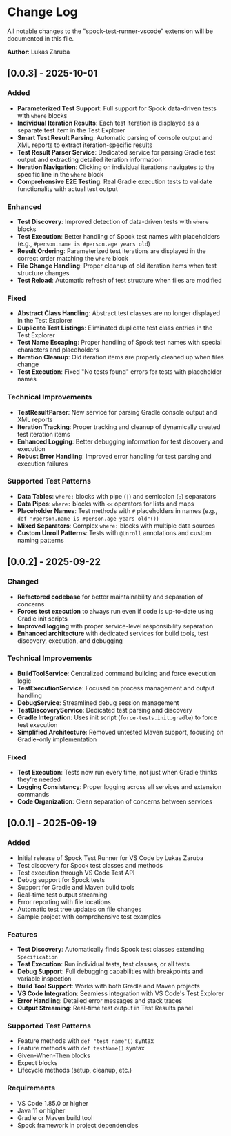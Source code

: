 # Change Log

All notable changes to the "spock-test-runner-vscode" extension will be documented in this file.

**Author**: Lukas Zaruba

## [0.0.3] - 2025-10-01

### Added
- **Parameterized Test Support**: Full support for Spock data-driven tests with `where` blocks
- **Individual Iteration Results**: Each test iteration is displayed as a separate test item in the Test Explorer
- **Smart Test Result Parsing**: Automatic parsing of console output and XML reports to extract iteration-specific results
- **Test Result Parser Service**: Dedicated service for parsing Gradle test output and extracting detailed iteration information
- **Iteration Navigation**: Clicking on individual iterations navigates to the specific line in the `where` block
- **Comprehensive E2E Testing**: Real Gradle execution tests to validate functionality with actual test output

### Enhanced
- **Test Discovery**: Improved detection of data-driven tests with `where` blocks
- **Test Execution**: Better handling of Spock test names with placeholders (e.g., `#person.name is #person.age years old`)
- **Result Ordering**: Parameterized test iterations are displayed in the correct order matching the `where` block
- **File Change Handling**: Proper cleanup of old iteration items when test structure changes
- **Test Reload**: Automatic refresh of test structure when files are modified

### Fixed
- **Abstract Class Handling**: Abstract test classes are no longer displayed in the Test Explorer
- **Duplicate Test Listings**: Eliminated duplicate test class entries in the Test Explorer
- **Test Name Escaping**: Proper handling of Spock test names with special characters and placeholders
- **Iteration Cleanup**: Old iteration items are properly cleaned up when files change
- **Test Execution**: Fixed "No tests found" errors for tests with placeholder names

### Technical Improvements
- **TestResultParser**: New service for parsing Gradle console output and XML reports
- **Iteration Tracking**: Proper tracking and cleanup of dynamically created test iteration items
- **Enhanced Logging**: Better debugging information for test discovery and execution
- **Robust Error Handling**: Improved error handling for test parsing and execution failures

### Supported Test Patterns
- **Data Tables**: `where:` blocks with pipe (`|`) and semicolon (`;`) separators
- **Data Pipes**: `where:` blocks with `<<` operators for lists and maps
- **Placeholder Names**: Test methods with `#` placeholders in names (e.g., `def "#person.name is #person.age years old"()`)
- **Mixed Separators**: Complex `where:` blocks with multiple data sources
- **Custom Unroll Patterns**: Tests with `@Unroll` annotations and custom naming patterns

## [0.0.2] - 2025-09-22

### Changed
- **Refactored codebase** for better maintainability and separation of concerns
- **Forces test execution** to always run even if code is up-to-date using Gradle init scripts
- **Improved logging** with proper service-level responsibility separation
- **Enhanced architecture** with dedicated services for build tools, test discovery, execution, and debugging

### Technical Improvements
- **BuildToolService**: Centralized command building and force execution logic
- **TestExecutionService**: Focused on process management and output handling
- **DebugService**: Streamlined debug session management
- **TestDiscoveryService**: Dedicated test parsing and discovery
- **Gradle Integration**: Uses init script (`force-tests.init.gradle`) to force test execution
- **Simplified Architecture**: Removed untested Maven support, focusing on Gradle-only implementation

### Fixed
- **Test Execution**: Tests now run every time, not just when Gradle thinks they're needed
- **Logging Consistency**: Proper logging across all services and extension commands
- **Code Organization**: Clean separation of concerns between services

## [0.0.1] - 2025-09-19

### Added
- Initial release of Spock Test Runner for VS Code by Lukas Zaruba
- Test discovery for Spock test classes and methods
- Test execution through VS Code Test API
- Debug support for Spock tests
- Support for Gradle and Maven build tools
- Real-time test output streaming
- Error reporting with file locations
- Automatic test tree updates on file changes
- Sample project with comprehensive test examples

### Features
- **Test Discovery**: Automatically finds Spock test classes extending `Specification`
- **Test Execution**: Run individual tests, test classes, or all tests
- **Debug Support**: Full debugging capabilities with breakpoints and variable inspection
- **Build Tool Support**: Works with both Gradle and Maven projects
- **VS Code Integration**: Seamless integration with VS Code's Test Explorer
- **Error Handling**: Detailed error messages and stack traces
- **Output Streaming**: Real-time test output in Test Results panel

### Supported Test Patterns
- Feature methods with `def "test name"()` syntax
- Feature methods with `def testName()` syntax
- Given-When-Then blocks
- Expect blocks
- Lifecycle methods (setup, cleanup, etc.)

### Requirements
- VS Code 1.85.0 or higher
- Java 11 or higher
- Gradle or Maven build tool
- Spock framework in project dependencies
